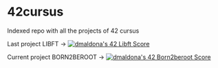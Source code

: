 # 42cursus

Indexed repo with all the projects of 42 cursus

Last project LIBFT -> <a href="https://github.com/JaeSeoKim/badge42"><img src="https://badge42.vercel.app/api/v2/cl7ow6huw00490hmd5jw78fxd/project/2622839" alt="dmaldona's 42 Libft Score" /></a>

Current project BORN2BEROOT -> <a href="https://github.com/JaeSeoKim/badge42"><img src="https://badge42.vercel.app/api/v2/cl7ow6huw00490hmd5jw78fxd/project/2804972" alt="dmaldona's 42 Born2beroot Score" /></a>
